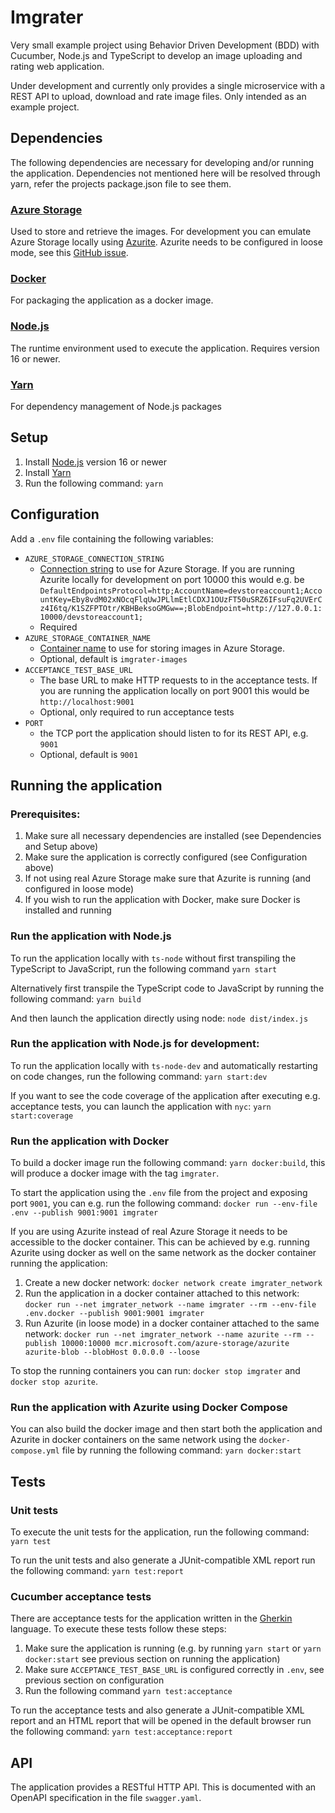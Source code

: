 # Imgrater
Very small example project using Behavior Driven Development (BDD) with Cucumber, Node.js and TypeScript to develop an image uploading and rating web application.

Under development and currently only provides a single microservice with a REST API to upload, download and rate image files. Only intended as an example project.

## Dependencies
The following dependencies are necessary for developing and/or running the application. Dependencies not mentioned here will be resolved through yarn, refer the projects package.json file to see them.

### [Azure Storage](https://docs.microsoft.com/en-us/azure/storage/)
Used to store and retrieve the images.
For development you can emulate Azure Storage locally using [Azurite](https://docs.microsoft.com/en-us/azure/storage/common/storage-use-azurite).
Azurite needs to be configured in loose mode, see this [GitHub issue](https://github.com/Azure/Azurite/issues/676).

### [Docker](https://www.docker.com/)
For packaging the application as a docker image.

### [Node.js](https://nodejs.org/)
The runtime environment used to execute the application. Requires version 16 or newer.

### [Yarn](https://yarnpkg.com/)
For dependency management of Node.js packages

## Setup

1. Install [Node.js](https://nodejs.org/en/download/) version 16 or newer
2. Install [Yarn](https://classic.yarnpkg.com/lang/en/docs/install/)
3. Run the following command: `yarn`

## Configuration
Add a `.env` file containing the following variables:

* `AZURE_STORAGE_CONNECTION_STRING`
  - [Connection string](https://docs.microsoft.com/en-us/azure/storage/common/storage-configure-connection-string) to use for Azure Storage. If you are running Azurite locally for development on port 10000 this would e.g. be `DefaultEndpointsProtocol=http;AccountName=devstoreaccount1;AccountKey=Eby8vdM02xNOcqFlqUwJPLlmEtlCDXJ1OUzFT50uSRZ6IFsuFq2UVErCz4I6tq/K1SZFPTOtr/KBHBeksoGMGw==;BlobEndpoint=http://127.0.0.1:10000/devstoreaccount1;`
  - Required
* `AZURE_STORAGE_CONTAINER_NAME`
  - [Container name](https://docs.microsoft.com/en-us/rest/api/storageservices/naming-and-referencing-containers--blobs--and-metadata#container-names) to use for storing images in Azure Storage.
  - Optional, default is `imgrater-images`
* `ACCEPTANCE_TEST_BASE_URL`
  - The base URL to make HTTP requests to in the acceptance tests. If you are running the application locally on port 9001 this would be `http://localhost:9001`
  - Optional, only required to run acceptance tests
* `PORT`
  - the TCP port the application should listen to for its REST API, e.g. `9001`
  - Optional, default is `9001`

## Running the application
### Prerequisites:
1. Make sure all necessary dependencies are installed (see Dependencies and Setup above)
2. Make sure the application is correctly configured (see Configuration above)
3. If not using real Azure Storage make sure that Azurite is running (and configured in loose mode)
4. If you wish to run the application with Docker, make sure Docker is installed and running

### Run the application with Node.js
To run the application locally with `ts-node` without first transpiling the TypeScript to JavaScript, run the following command
`yarn start`

Alternatively first transpile the TypeScript code to JavaScript by running the following command:
`yarn build`

And then launch the application directly using node:
`node dist/index.js`

### Run the application with Node.js for development:
To run the application locally with `ts-node-dev` and automatically restarting on code changes, run the following command:
`yarn start:dev`

If you want to see the code coverage of the application after executing e.g. acceptance tests, you can launch the application with `nyc`:
`yarn start:coverage`

### Run the application with Docker
To build a docker image run the following command: `yarn docker:build`, this will produce a docker image with the tag `imgrater`.

To start the application using the `.env` file from the project and exposing port `9001`, you can e.g. run the following command:
`docker run --env-file .env --publish 9001:9001 imgrater`

If you are using Azurite instead of real Azure Storage it needs to be accessible to the docker container. This can be achieved by e.g. running Azurite using docker as well on the same network as the docker container running the application:
1. Create a new docker network:
`docker network create imgrater_network`
2. Run the application in a docker container attached to this network:
`docker run --net imgrater_network --name imgrater --rm --env-file .env.docker --publish 9001:9001 imgrater`
3. Run Azurite (in loose mode) in a docker container attached to the same network:
`docker run --net imgrater_network --name azurite --rm --publish 10000:10000 mcr.microsoft.com/azure-storage/azurite azurite-blob --blobHost 0.0.0.0 --loose`

To stop the running containers you can run: `docker stop imgrater` and `docker stop azurite`.

### Run the application with Azurite using Docker Compose
You can also build the docker image and then start both the application and Azurite in docker containers on the same network using the `docker-compose.yml` file by running the following command:
`yarn docker:start`

## Tests
### Unit tests
To execute the unit tests for the application, run the following command: `yarn test`

To run the unit tests and also generate a JUnit-compatible XML report run the following command: `yarn test:report`

### Cucumber acceptance tests
There are acceptance tests for the application written in the [Gherkin](https://cucumber.io/docs/gherkin/) language. To execute these tests follow these steps:

1. Make sure the application is running (e.g. by running `yarn start` or `yarn docker:start` see previous section on running the application)
2. Make sure `ACCEPTANCE_TEST_BASE_URL` is configured correctly in `.env`, see previous section on configuration
3. Run the following command `yarn test:acceptance`

To run the acceptance tests and also generate a JUnit-compatible XML report and an HTML report that will be opened in the default browser run the following command:
`yarn test:acceptance:report`

## API
The application provides a RESTful HTTP API. This is documented with an OpenAPI specification in the file `swagger.yaml`.

